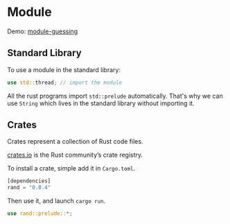 # Module

Demo: [module-guessing](./module-guessing/)

## Standard Library

To use a module in the standard library:

```rust
use std::thread; // import the module
```

All the rust programs import `std::prelude` automatically. That's why we can use `String` which lives in the standard library without importing it.

## Crates

Crates represent a collection of Rust code files.

[crates.io](https://crates.io/) is the Rust community’s crate registry.

To install a crate, simple add it in `Cargo.toml`.

```rust
[dependencies]
rand = "0.8.4"
```

Then use it, and launch `cargo run`.

```rust
use rand::prelude::*;
```
